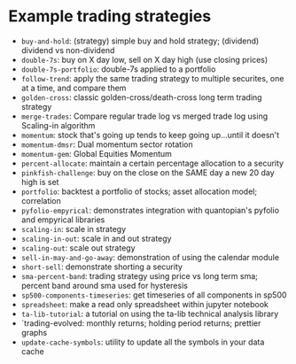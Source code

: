# Example trading strategies

- `buy-and-hold`: (strategy) simple buy and hold strategy; (dividend) dividend vs non-dividend
- `double-7s`: buy on X day low, sell on X day high (use closing prices)
- `double-7s-portfolio`: double-7s applied to a portfolio
- `follow-trend`: apply the same trading strategy to multiple securites, one at a time, and compare them
- `golden-cross`: classic golden-cross/death-cross long term trading strategy
- `merge-trades`: Compare regular trade log vs merged trade log using Scaling-in algorithm
- `momentum`: stock that's going up tends to keep going up...until it doesn't
- `momentum-dmsr`: Dual momentum sector rotation
- `momentum-gem`: Global Equities Momentum
- `percent-allocate`: maintain a certain percentage allocation to a security
- `pinkfish-challenge`: buy on the close on the SAME day a new 20 day high is set
- `portfolio`: backtest a portfolio of stocks; asset allocation model; correlation
- `pyfolio-empyrical`: demonstrates integration with quantopian's pyfolio and empyrical libraries
- `scaling-in`: scale in strategy
- `scaling-in-out`: scale in and out strategy
- `scaling-out`: scale out strategy
- `sell-in-may-and-go-away`: demonstration of using the calendar module
- `short-sell`: demonstrate shorting a security
- `sma-percent-band`: trading strategy using price vs long term sma; percent band around sma used for hysteresis
- `sp500-components-timeseries`: get timeseries of all components in sp500
- `spreadsheet`: make a read only spreadsheet within jupyter notebook
- `ta-lib-tutorial`: a tutorial on using the ta-lib technical analysis library
- `trading-evolved: monthly returns; holding period returns; prettier graphs
- `update-cache-symbols`: utility to update all the symbols in your data cache
